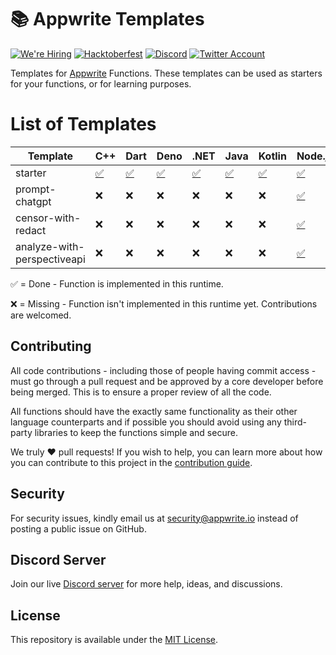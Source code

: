 # 📚 Appwrite Templates

[![We're Hiring](https://img.shields.io/static/v1?label=We're&message=Hiring&color=blue&style=flat-square)](https://appwrite.io/company/careers)
[![Hacktoberfest](https://img.shields.io/static/v1?label=hacktoberfest&message=ready&color=191120&style=flat-square)](https://hacktoberfest.appwrite.io)
[![Discord](https://img.shields.io/discord/564160730845151244?label=discord&style=flat-square)](https://appwrite.io/discord?r=Github)
[![Twitter Account](https://img.shields.io/twitter/follow/appwrite?color=00acee&label=twitter&style=flat-square)](https://twitter.com/appwrite)

Templates for [Appwrite](https://appwrite.io/) Functions. These templates can be used as starters for your functions, or for learning purposes.

# List of Templates

<!-- TABLE:START -->
| Template                    | C++               | Dart               | Deno               | .NET                 | Java               | Kotlin               | Node.js                                | PHP               | Python               | Ruby               | Swift               |
| --------------------------- | ----------------- | ------------------ | ------------------ | -------------------- | ------------------ | -------------------- | -------------------------------------- | ----------------- | -------------------- | ------------------ | ------------------- |
| starter                     | [✅](/cpp/starter) | [✅](/dart/starter) | [✅](/deno/starter) | [✅](/dotnet/starter) | [✅](/java/starter) | [✅](/kotlin/starter) | [✅](/node/starter)                     | [✅](/php/starter) | [✅](/python/starter) | [✅](/ruby/starter) | [✅](/swift/starter) |
| prompt-chatgpt              | ❌                 | ❌                  | ❌                  | ❌                    | ❌                  | ❌                    | [✅](/node/prompt-chatgpt)              | ❌                 | ❌                    | ❌                  | ❌                   |
| censor-with-redact          | ❌                 | ❌                  | ❌                  | ❌                    | ❌                  | ❌                    | [✅](/node/censor-with-redact)          | ❌                 | ❌                    | ❌                  | ❌                   |
| analyze-with-perspectiveapi | ❌                 | ❌                  | ❌                  | ❌                    | ❌                  | ❌                    | [✅](/node/analyze-with-perspectiveapi) | ❌                 | ❌                    | ❌                  | ❌                   |
<!-- TABLE:END -->

✅ = Done - Function is implemented in this runtime.

❌ = Missing - Function isn't implemented in this runtime yet. Contributions are welcomed.

## Contributing

All code contributions - including those of people having commit access - must go through a pull request and be approved by a core developer before being merged. This is to ensure a proper review of all the code.

All functions should have the exactly same functionality as their other language counterparts and if possible you should avoid using any third-party libraries to keep the functions simple and secure.

We truly ❤️ pull requests! If you wish to help, you can learn more about how you can contribute to this project in the [contribution guide](https://github.com/open-runtimes/.github/blob/main/CONTRIBUTING.md).


## Security

For security issues, kindly email us at [security@appwrite.io](mailto:security@appwrite.io) instead of posting a public issue on GitHub.

## Discord Server

Join our live [Discord server](https://appwrite.io/discord) for more help, ideas, and discussions.

## License

This repository is available under the [MIT License](./LICENSE).
